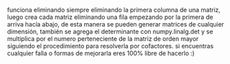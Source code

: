 funciona eliminando siempre eliminando la primera columna de una matriz, luego crea cada matriz eliminando una fila empezando por la primera de arriva hacía abajo, de esta manera se pueden generar matrices de cualquier dimensión, también se agrega el determinante con numpy.linalg.det y se multiplica por el numero perteneciente de la matriz de orden mayor siguiendo el procedimiento para resolverla por cofactores.
si encuentras cualquier falla o formas de mejorarla eres 100% libre de hacerlo :)
